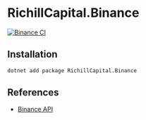 # RichillCapital.Binance

[![Binance CI](https://github.com/MengsyueAmaoTsai/Binance.CSharp/actions/workflows/ci.yml/badge.svg)](https://github.com/MengsyueAmaoTsai/Binance.CSharp/actions/workflows/ci.yml)

## Installation

```bash
dotnet add package RichillCapital.Binance
```

## References

- [Binance API](https://www.binance.com/en/binance-api)
